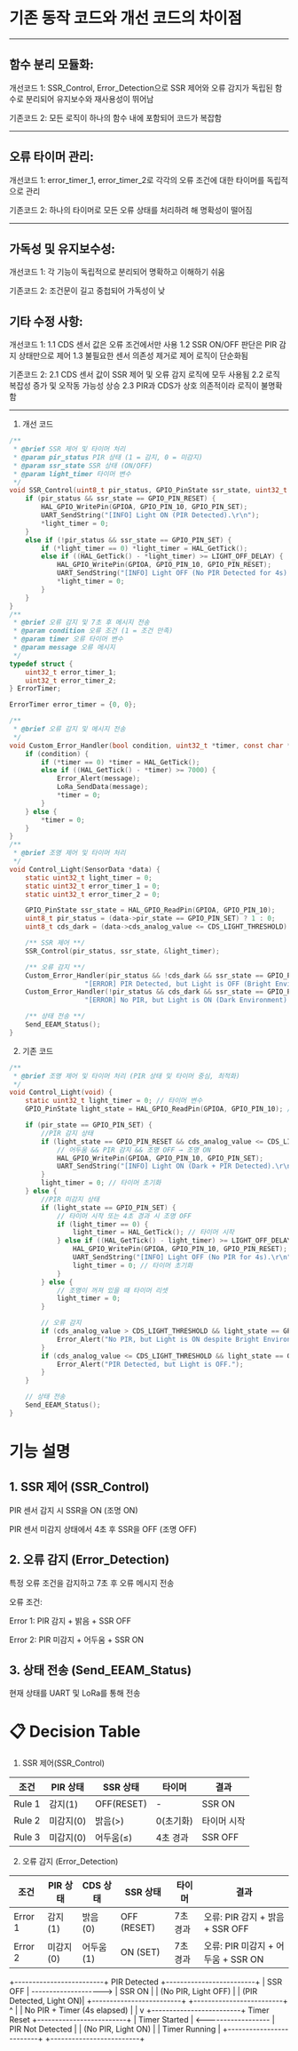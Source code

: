 # 기존 동작 코드와 개선 코드의 차이점 

-------

## 함수 분리 모듈화:

개선코드 1: SSR_Control, Error_Detection으로 SSR 제어와 오류 감지가 독립된 함수로 분리되어 유지보수와 재사용성이 뛰어남

기존코드 2: 모든 로직이 하나의 함수 내에 포함되어 코드가 복잡함

--------

## 오류 타이머 관리:

개선코드 1: error_timer_1, error_timer_2로 각각의 오류 조건에 대한 타이머를 독립적으로 관리

기존코드 2: 하나의 타이머로 모든 오류 상태를 처리하려 해 명확성이 떨어짐

----------
## 가독성 및 유지보수성:

개선코드 1: 각 기능이 독립적으로 분리되어 명확하고 이해하기 쉬움

기존코드 2: 조건문이 길고 중첩되어 가독성이 낮

## 기타 수정 사항:

개선코드 1:
1.1 CDS 센서 값은 오류 조건에서만 사용
1.2 SSR ON/OFF 판단은 PIR 감지 상태만으로 제어
1.3 불필요한 센서 의존성 제거로 제어 로직이 단순화됨

기존코드 2:
2.1 CDS 센서 값이 SSR 제어 및 오류 감지 로직에 모두 사용됨
2.2 로직 복잡성 증가 및 오작동 가능성 상승
2.3 PIR과 CDS가 상호 의존적이라 로직이 불명확함


----------

1. 개선 코드
```C
/**
 * @brief SSR 제어 및 타이머 처리
 * @param pir_status PIR 상태 (1 = 감지, 0 = 미감지)
 * @param ssr_state SSR 상태 (ON/OFF)
 * @param light_timer 타이머 변수
 */
void SSR_Control(uint8_t pir_status, GPIO_PinState ssr_state, uint32_t *light_timer) {
    if (pir_status && ssr_state == GPIO_PIN_RESET) {
        HAL_GPIO_WritePin(GPIOA, GPIO_PIN_10, GPIO_PIN_SET);
        UART_SendString("[INFO] Light ON (PIR Detected).\r\n");
        *light_timer = 0;
    }
    else if (!pir_status && ssr_state == GPIO_PIN_SET) {
        if (*light_timer == 0) *light_timer = HAL_GetTick();
        else if ((HAL_GetTick() - *light_timer) >= LIGHT_OFF_DELAY) {
            HAL_GPIO_WritePin(GPIOA, GPIO_PIN_10, GPIO_PIN_RESET);
            UART_SendString("[INFO] Light OFF (No PIR Detected for 4s).\r\n");
            *light_timer = 0;
        }
    }
}
/**
 * @brief 오류 감지 및 7초 후 메시지 전송
 * @param condition 오류 조건 (1 = 조건 만족)
 * @param timer 오류 타이머 변수
 * @param message 오류 메시지
 */
typedef struct {
    uint32_t error_timer_1;
    uint32_t error_timer_2;
} ErrorTimer;

ErrorTimer error_timer = {0, 0};

/**
 * @brief 오류 감지 및 메시지 전송
 */
void Custom_Error_Handler(bool condition, uint32_t *timer, const char *message) {
    if (condition) {
        if (*timer == 0) *timer = HAL_GetTick();
        else if ((HAL_GetTick() - *timer) >= 7000) {
            Error_Alert(message);
            LoRa_SendData(message);
            *timer = 0;
        }
    } else {
        *timer = 0;
    }
}
/**
 * @brief 조명 제어 및 타이머 처리
 */
void Control_Light(SensorData *data) {
    static uint32_t light_timer = 0;
    static uint32_t error_timer_1 = 0;
    static uint32_t error_timer_2 = 0;

    GPIO_PinState ssr_state = HAL_GPIO_ReadPin(GPIOA, GPIO_PIN_10);
    uint8_t pir_status = (data->pir_state == GPIO_PIN_SET) ? 1 : 0;
    uint8_t cds_dark = (data->cds_analog_value <= CDS_LIGHT_THRESHOLD) ? 1 : 0;

    /** SSR 제어 **/
    SSR_Control(pir_status, ssr_state, &light_timer);

    /** 오류 감지 **/
    Custom_Error_Handler(pir_status && !cds_dark && ssr_state == GPIO_PIN_RESET, &error_timer_1,
                   "[ERROR] PIR Detected, but Light is OFF (Bright Environment).");
    Custom_Error_Handler(!pir_status && cds_dark && ssr_state == GPIO_PIN_SET, &error_timer_2,
                   "[ERROR] No PIR, but Light is ON (Dark Environment).");

    /** 상태 전송 **/
    Send_EEAM_Status();
}
```
2. 기존 코드
```C
/**
 * @brief 조명 제어 및 타이머 처리 (PIR 상태 및 타이머 중심, 최적화)
 */
void Control_Light(void) {
    static uint32_t light_timer = 0; // 타이머 변수
    GPIO_PinState light_state = HAL_GPIO_ReadPin(GPIOA, GPIO_PIN_10); // 현재 조명 상태

    if (pir_state == GPIO_PIN_SET) {
        //PIR 감지 상태
        if (light_state == GPIO_PIN_RESET && cds_analog_value <= CDS_LIGHT_THRESHOLD) {
            // 어두움 && PIR 감지 && 조명 OFF → 조명 ON
            HAL_GPIO_WritePin(GPIOA, GPIO_PIN_10, GPIO_PIN_SET);
            UART_SendString("[INFO] Light ON (Dark + PIR Detected).\r\n");
        }
        light_timer = 0; // 타이머 초기화
    } else {
        //PIR 미감지 상태
        if (light_state == GPIO_PIN_SET) {
            // 타이머 시작 또는 4초 경과 시 조명 OFF
            if (light_timer == 0) {
                light_timer = HAL_GetTick(); // 타이머 시작
            } else if ((HAL_GetTick() - light_timer) >= LIGHT_OFF_DELAY) {
                HAL_GPIO_WritePin(GPIOA, GPIO_PIN_10, GPIO_PIN_RESET); // 조명 OFF
                UART_SendString("[INFO] Light OFF (No PIR for 4s).\r\n");
                light_timer = 0; // 타이머 초기화
            }
        } else {
            // 조명이 꺼져 있을 때 타이머 리셋
            light_timer = 0;
        }

        // 오류 감지
        if (cds_analog_value > CDS_LIGHT_THRESHOLD && light_state == GPIO_PIN_SET) {
            Error_Alert("No PIR, but Light is ON despite Bright Environment.");
        }
        if (cds_analog_value <= CDS_LIGHT_THRESHOLD && light_state == GPIO_PIN_RESET) {
            Error_Alert("PIR Detected, but Light is OFF.");
        }
    }

    // 상태 전송
    Send_EEAM_Status();
}
```

# 기능 설명
## 1. SSR 제어 (SSR_Control)
PIR 센서 감지 시 SSR을 ON (조명 ON)

PIR 센서 미감지 상태에서 4초 후 SSR을 OFF (조명 OFF)

## 2. 오류 감지 (Error_Detection)

특정 오류 조건을 감지하고 7초 후 오류 메시지 전송

오류 조건:

Error 1: PIR 감지 + 밝음 + SSR OFF

Error 2: PIR 미감지 + 어두움 + SSR ON

## 3. 상태 전송 (Send_EEAM_Status)

현재 상태를 UART 및 LoRa를 통해 전송



# 📋 Decision Table
1. SSR 제어(SSR_Control)
   
| 조건       | PIR 상태 |  SSR 상태  | 타이머    | 결과       |
|------------|----------|-----------|-----------|-----------|
| Rule 1     | 감지(1)  |OFF(RESET) |     -     | SSR ON    |
| Rule 2     | 미감지(0)|  밝음(>)  | 0(초기화)  | 타이머 시작|
| Rule 3     | 미감지(0)| 어두움(≤) | 4초 경과   | SSR OFF   |

2. 오류 감지 (Error_Detection)

| 조건        | PIR 상태 |  CDS 상태  | SSR 상태       | 타이머     |   결과   |
|------------ |----------|-----------|--------------|-----------|--------------------------------|
| Error 1     | 감지(1)  |밝음 (0)    |  OFF (RESET) | 7초 경과    |오류: PIR 감지 + 밝음 + SSR OFF|
| Error 2     | 미감지(0)|어두움 (1)  | ON (SET)      | 7초 경과   |오류: PIR 미감지 + 어두움 + SSR ON|





+-------------------------+      PIR Detected      +-------------------------+
|      SSR OFF            | --------------------> |      SSR ON             |
| (No PIR, Light OFF)     |                       | (PIR Detected, Light ON)|
+-------------------------+                       +-------------------------+
           ^                                           |
           | No PIR + Timer (4s elapsed)               |
           |                                           v
+-------------------------+      Timer Reset     +-------------------------+
|    Timer Started        | <------------------ |   PIR Not Detected      |
| (No PIR, Light ON)      |                       | Timer Running          |
+-------------------------+                       +-------------------------+

